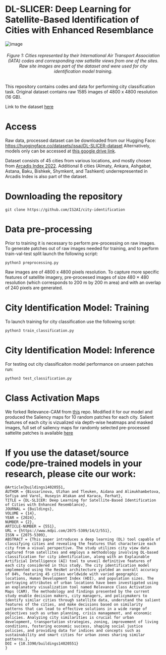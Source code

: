 # DL-SLICER: Deep Learning for Satellite-Based Identification of Cities with Enhanced Resemblance

![image](https://github.com/IS2AI/city-similarity/assets/5821328/330f7d3d-e5a5-4f42-8631-e3bf837bd8df)
<h6 align="center"> Figure 1: Cities represented by their International Air Transport Association (IATA) codes and corresponding raw sattelite views from one of the sites. Raw site images are part of the dataset and were used for city identification model training. </h6>

This repository contains codes and data for performing city classification task. Original dataset contains raw 1585 images of 4800 x 4800 resolution (16 GB). 

Link to the dataset [here](https://www.mdpi.com/2682968)

# Access

Raw data, processed dataset can be downloaded from our Hugging Face: https://huggingface.co/datasets/issai/DL-SLICER-dataset
Alternatively, models only can be accessed at [this google drive link](https://drive.google.com/drive/folders/1-7C7YY3ejCsLZlXKM5o0E8kT5IY2ROyK?usp=sharing).

Dataset consists of 45 cities from various locations, and mostly chosen from [Arcadis Index 2022](https://www.arcadis.com/en/knowledge-hub/perspectives/global/sustainable-cities-index). Additional 8 cities (Almaty, Ankara, Ashgabat, Astana, Baku, Bishkek, Shymkent, and Tashkent) underrepresented in Arcadis Index is also part of the dataset.

# Downloading the repository

```
git clone https://github.com/IS2AI/city-identification
```

# Data pre-processing 

Prior to training it is necessary to perform pre-processing on raw images. To generate patches out of raw images needed for training, and to perform train-val-test split launch the following script:

```
python3 preprocessing.py
```
Raw images are of 4800 x 4800 pixels resolution. To capture more specific features of satellite imagery, pre-proceesed images of size 480 × 480 resolution (which corresponds to 200 m by 200 m area) and with an overlap of 240 pixels are generated.

# City Identification Model: Training

To launch training for city classification use the following script:
```
python3 train_classification.py
```

# City Identification Model: Inference

For testing out city classificaiton model performance on unseen patches run:
```
python3 test_classification.py
```

# Class Activation Maps

We forked Relevance-CAM from [this](https://github.com/mongeoroo/Relevance-CAM) repo. Modified it for our model and produced the Saliency maps for 10 random patches for each city. Salient features of each city is vizualized via depth-wise heatmaps and masked images, full set of saliency maps for randomly selected pre-processed sattelite patches is available [here](https://drive.google.com/drive/folders/1ryIsorRSUBuroRSG3gmCJCwrGWvK6uxQ?usp=sharing)

# If you use the dataset/source code/pre-trained models in your research, please cite our work:

```
@Article{buildings14020551,
AUTHOR = {Bissarinova, Ulzhan and Tleuken, Aidana and Alimukhambetova, Sofiya and Varol, Huseyin Atakan and Karaca, Ferhat},
TITLE = {DL-SLICER: Deep Learning for Satellite-Based Identification of Cities with Enhanced Resemblance},
JOURNAL = {Buildings},
VOLUME = {14},
YEAR = {2024},
NUMBER = {2},
ARTICLE-NUMBER = {551},
URL = {https://www.mdpi.com/2075-5309/14/2/551},
ISSN = {2075-5309},
ABSTRACT = {This paper introduces a deep learning (DL) tool capable of classifying cities and revealing the features that characterize each city from a visual perspective. The study utilizes city view data captured from satellites and employs a methodology involving DL-based classification for city identification, along with an Explainable Artificial Intelligence (AI) tool to unveil definitive features of each city considered in this study. The city identification model implemented using the ResNet architecture yielded an overall accuracy of 84%, featuring 45 cities worldwide with varied geographic locations, Human Development Index (HDI), and population sizes. The portraying attributes of urban locations have been investigated using an explanatory visualization tool named Relevance Class Activation Maps (CAM). The methodology and findings presented by the current study enable decision makers, city managers, and policymakers to identify similar cities through satellite data, understand the salient features of the cities, and make decisions based on similarity patterns that can lead to effective solutions in a wide range of objectives such as urban planning, crisis management, and economic policies. Analyzing city similarities is crucial for urban development, transportation strategies, zoning, improvement of living conditions, fostering economic success, shaping social justice policies, and providing data for indices and concepts such as sustainability and smart cities for urban zones sharing similar patterns.},
DOI = {10.3390/buildings14020551}
}
```

